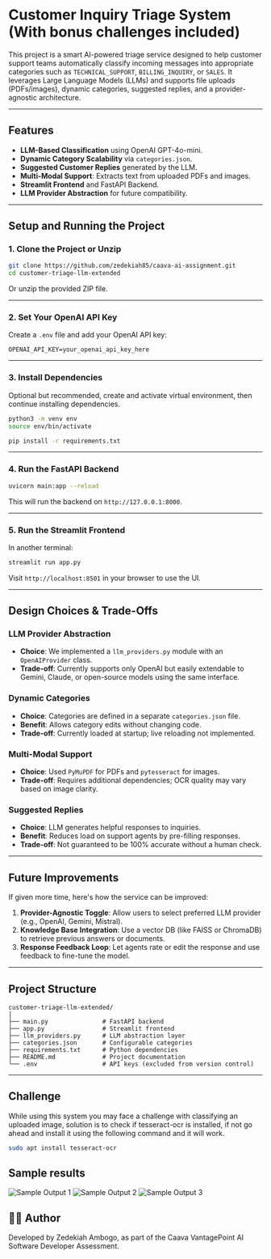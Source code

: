 #  Customer Inquiry Triage System (With bonus challenges included)

This project is a smart AI-powered triage service designed to help customer support teams automatically classify incoming messages into appropriate categories such as `TECHNICAL_SUPPORT`, `BILLING_INQUIRY`, or `SALES`. It leverages Large Language Models (LLMs) and supports file uploads (PDFs/images), dynamic categories, suggested replies, and a provider-agnostic architecture.

---

##  Features

-  **LLM-Based Classification** using OpenAI GPT-4o-mini.
-  **Dynamic Category Scalability** via `categories.json`.
-  **Suggested Customer Replies** generated by the LLM.
-  **Multi-Modal Support**: Extracts text from uploaded PDFs and images.
-  **Streamlit Frontend** and FastAPI Backend.
-  **LLM Provider Abstraction** for future compatibility.

---

##  Setup and Running the Project

### 1. Clone the Project or Unzip

```bash
git clone https://github.com/zedekiah85/caava-ai-assignment.git
cd customer-triage-llm-extended
```

Or unzip the provided ZIP file.

---

### 2. Set Your OpenAI API Key

Create a `.env` file and add your OpenAI API key:

```
OPENAI_API_KEY=your_openai_api_key_here
```

---

### 3. Install Dependencies

Optional but recommended, create and activate virtual environment, then continue installing dependencies.

```bash
python3 -m venv env
source env/bin/activate
```

```bash
pip install -r requirements.txt
```

---

### 4. Run the FastAPI Backend

```bash
uvicorn main:app --reload
```

This will run the backend on `http://127.0.0.1:8000`.

---

### 5. Run the Streamlit Frontend

In another terminal:

```bash
streamlit run app.py
```

Visit `http://localhost:8501` in your browser to use the UI.

---

## Design Choices & Trade-Offs

###  **LLM Provider Abstraction**
- **Choice**: We implemented a `llm_providers.py` module with an `OpenAIProvider` class.
- **Trade-off**: Currently supports only OpenAI but easily extendable to Gemini, Claude, or open-source models using the same interface.

###  **Dynamic Categories**
- **Choice**: Categories are defined in a separate `categories.json` file.
- **Benefit**: Allows category edits without changing code.
- **Trade-off**: Currently loaded at startup; live reloading not implemented.

###  **Multi-Modal Support**
- **Choice**: Used `PyMuPDF` for PDFs and `pytesseract` for images.
- **Trade-off**: Requires additional dependencies; OCR quality may vary based on image clarity.

###  **Suggested Replies**
- **Choice**: LLM generates helpful responses to inquiries.
- **Benefit**: Reduces load on support agents by pre-filling responses.
- **Trade-off**: Not guaranteed to be 100% accurate without a human check.

---

##  Future Improvements

If given more time, here's how the service can be improved:

1. **Provider-Agnostic Toggle**: Allow users to select preferred LLM provider (e.g., OpenAI, Gemini, Mistral).
2. **Knowledge Base Integration**: Use a vector DB (like FAISS or ChromaDB) to retrieve previous answers or documents.
3. **Response Feedback Loop**: Let agents rate or edit the response and use feedback to fine-tune the model.

---

##  Project Structure

```
customer-triage-llm-extended/
│
├── main.py               # FastAPI backend
├── app.py                # Streamlit frontend
├── llm_providers.py      # LLM abstraction layer
├── categories.json       # Configurable categories
├── requirements.txt      # Python dependencies
├── README.md             # Project documentation
└── .env                  # API keys (excluded from version control)
```

---


## Challenge
While using this system you may face a challenge with classifying an uploaded image, solution is to check if tesseract-ocr is installed, if not go ahead and install it using the following command and it will work.

```bash
sudo apt install tesseract-ocr
```

## Sample results
![Sample Output 1](output1.png)
![Sample Output 2](output2.png)
![Sample Output 3](output3.png)



## 🧑‍💻 Author

Developed by Zedekiah Ambogo, as part of the Caava VantagePoint AI Software Developer Assessment.

